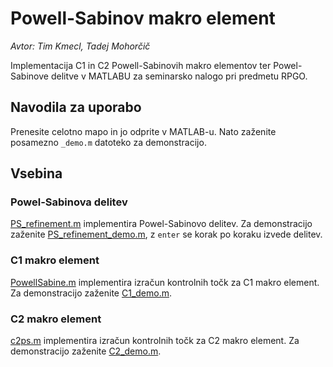 # Powell-Sabinov makro element
*Avtor: Tim Kmecl, Tadej Mohorčič*

Implementacija C1 in C2 Powell-Sabinovih makro elementov ter Powel-Sabinove delitve v MATLABU za seminarsko nalogo pri predmetu RPGO.

## Navodila za uporabo

Prenesite celotno mapo in jo odprite v MATLAB-u. Nato zaženite posamezno `_demo.m` datoteko za demonstracijo.

## Vsebina

### Powel-Sabinova delitev

[PS_refinement.m](PS_refinement.m) implementira Powel-Sabinovo delitev. Za demonstracijo zaženite [PS_refinement_demo.m](PS_refinement_demo.m), z `enter` se korak po koraku izvede delitev.

### C1 makro element

[PowellSabine.m](PowellSabine.m) implementira izračun kontrolnih točk za C1 makro element. Za demonstracijo zaženite [C1_demo.m](C1_demo.m).

### C2 makro element

[c2ps.m](c2ps.m) implementira izračun kontrolnih točk za C2 makro element. Za demonstracijo zaženite [C2_demo.m](C2_demo.m).